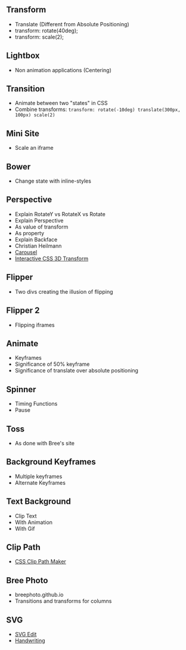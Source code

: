 ## Transform
- Translate (Different from Absolute Positioning)
- transform: rotate(40deg);
- transform: scale(2);

## Lightbox
- Non animation applications (Centering)

## Transition
- Animate between two "states" in CSS
- Combine transforms: `transform: rotate(-10deg) translate(300px, 100px) scale(2)`

## Mini Site

- Scale an iframe

## Bower
- Change state with inline-styles

## Perspective
- Explain RotateY vs RotateX vs Rotate
- Explain Perspective
 - As value of transform
 - As property
- Explain Backface
- Christian Heilmann
- [Carousel](http://desandro.github.io/3dtransforms/docs/carousel.html)
- [Interactive CSS 3D Transform](http://codepen.io/agelber/pen/HkDvl)

## Flipper
- Two divs creating the illusion of flipping

## Flipper 2
- Flipping iframes

## Animate
- Keyframes
- Significance of 50% keyframe
- Significance of translate over absolute positioning

## Spinner 
- Timing Functions
- Pause

## Toss
- As done with Bree's site

## Background Keyframes
- Multiple keyframes
- Alternate Keyframes

## Text Background
- Clip Text
- With Animation
- With Gif

## Clip Path
- [CSS Clip Path Maker](http://bennettfeely.com/clippy/)

## Bree Photo
- breephoto.github.io
- Transitions and transforms for columns

## SVG
- [SVG Edit](http://svg-edit.googlecode.com/)
- [Handwriting](http://codepen.io/ghepting/pen/xnezB)
